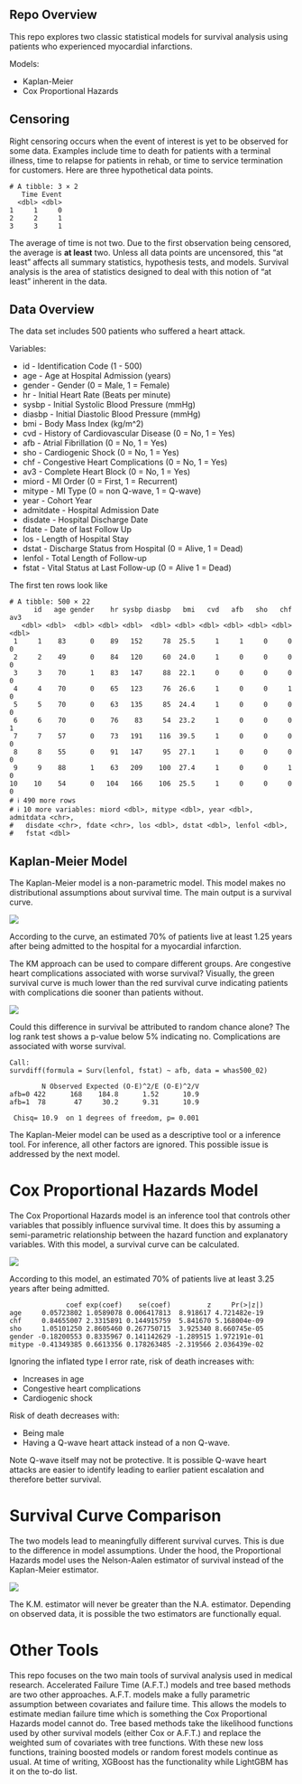 
## Repo Overview

This repo explores two classic statistical models for survival analysis
using patients who experienced myocardial infarctions.

Models:

- Kaplan-Meier
- Cox Proportional Hazards

## Censoring

Right censoring occurs when the event of interest is yet to be observed
for some data. Examples include time to death for patients with a
terminal illness, time to relapse for patients in rehab, or time to
service termination for customers. Here are three hypothetical data
points.

    # A tibble: 3 × 2
       Time Event
      <dbl> <dbl>
    1     1     0
    2     2     1
    3     3     1

The average of time is not two. Due to the first observation being
censored, the average is **at least** two. Unless all data points are
uncensored, this “at least” affects all summary statistics, hypothesis
tests, and models. Survival analysis is the area of statistics designed
to deal with this notion of “at least” inherent in the data.

## Data Overview

The data set includes 500 patients who suffered a heart attack.

Variables:

- id - Identification Code (1 - 500)
- age - Age at Hospital Admission (years)
- gender - Gender (0 = Male, 1 = Female)
- hr - Initial Heart Rate (Beats per minute)
- sysbp - Initial Systolic Blood Pressure (mmHg)
- diasbp - Initial Diastolic Blood Pressure (mmHg)
- bmi - Body Mass Index (kg/m^2)
- cvd - History of Cardiovascular Disease (0 = No, 1 = Yes)
- afb - Atrial Fibrillation (0 = No, 1 = Yes)
- sho - Cardiogenic Shock (0 = No, 1 = Yes)
- chf - Congestive Heart Complications (0 = No, 1 = Yes)
- av3 - Complete Heart Block (0 = No, 1 = Yes)
- miord - MI Order (0 = First, 1 = Recurrent)
- mitype - MI Type (0 = non Q-wave, 1 = Q-wave)
- year - Cohort Year
- admitdate - Hospital Admission Date
- disdate - Hospital Discharge Date
- fdate - Date of last Follow Up
- los - Length of Hospital Stay
- dstat - Discharge Status from Hospital (0 = Alive, 1 = Dead)
- lenfol - Total Length of Follow-up
- fstat - Vital Status at Last Follow-up (0 = Alive 1 = Dead)

The first ten rows look like

    # A tibble: 500 × 22
          id   age gender    hr sysbp diasbp   bmi   cvd   afb   sho   chf   av3
       <dbl> <dbl>  <dbl> <dbl> <dbl>  <dbl> <dbl> <dbl> <dbl> <dbl> <dbl> <dbl>
     1     1    83      0    89   152     78  25.5     1     1     0     0     0
     2     2    49      0    84   120     60  24.0     1     0     0     0     0
     3     3    70      1    83   147     88  22.1     0     0     0     0     0
     4     4    70      0    65   123     76  26.6     1     0     0     1     0
     5     5    70      0    63   135     85  24.4     1     0     0     0     0
     6     6    70      0    76    83     54  23.2     1     0     0     0     1
     7     7    57      0    73   191    116  39.5     1     0     0     0     0
     8     8    55      0    91   147     95  27.1     1     0     0     0     0
     9     9    88      1    63   209    100  27.4     1     0     0     1     0
    10    10    54      0   104   166    106  25.5     1     0     0     0     0
    # ℹ 490 more rows
    # ℹ 10 more variables: miord <dbl>, mitype <dbl>, year <dbl>, admitdata <chr>,
    #   disdate <chr>, fdate <chr>, los <dbl>, dstat <dbl>, lenfol <dbl>,
    #   fstat <dbl>

## Kaplan-Meier Model

The Kaplan-Meier model is a non-parametric model. This model makes no
distributional assumptions about survival time. The main output is a
survival curve.

![](README_files/figure-commonmark/unnamed-chunk-4-1.png)

According to the curve, an estimated 70% of patients live at least 1.25
years after being admitted to the hospital for a myocardial infarction.

The KM approach can be used to compare different groups. Are congestive
heart complications associated with worse survival? Visually, the green
survival curve is much lower than the red survival curve indicating
patients with complications die sooner than patients without.

![](README_files/figure-commonmark/unnamed-chunk-5-1.png)

Could this difference in survival be attributed to random chance alone?
The log rank test shows a p-value below 5% indicating no. Complications
are associated with worse survival.

    Call:
    survdiff(formula = Surv(lenfol, fstat) ~ afb, data = whas500_02)

            N Observed Expected (O-E)^2/E (O-E)^2/V
    afb=0 422      168    184.8      1.52      10.9
    afb=1  78       47     30.2      9.31      10.9

     Chisq= 10.9  on 1 degrees of freedom, p= 0.001 

The Kaplan-Meier model can be used as a descriptive tool or a inference
tool. For inference, all other factors are ignored. This possible issue
is addressed by the next model.

# Cox Proportional Hazards Model

The Cox Proportional Hazards model is an inference tool that controls
other variables that possibly influence survival time. It does this by
assuming a semi-parametric relationship between the hazard function and
explanatory variables. With this model, a survival curve can be
calculated.

![](README_files/figure-commonmark/unnamed-chunk-7-1.png)

According to this model, an estimated 70% of patients live at least 3.25
years after being admitted.

                  coef exp(coef)    se(coef)         z     Pr(>|z|)
    age     0.05723802 1.0589078 0.006417813  8.918617 4.721482e-19
    chf     0.84655007 2.3315891 0.144915759  5.841670 5.168004e-09
    sho     1.05101250 2.8605460 0.267750715  3.925340 8.660745e-05
    gender -0.18200553 0.8335967 0.141142629 -1.289515 1.972191e-01
    mitype -0.41349385 0.6613356 0.178263485 -2.319566 2.036439e-02

Ignoring the inflated type I error rate, risk of death increases with:

- Increases in age
- Congestive heart complications
- Cardiogenic shock

Risk of death decreases with:

- Being male
- Having a Q-wave heart attack instead of a non Q-wave.

Note Q-wave itself may not be protective. It is possible Q-wave heart
attacks are easier to identify leading to earlier patient escalation and
therefore better survival.

# Survival Curve Comparison

The two models lead to meaningfully different survival curves. This is
due to the difference in model assumptions. Under the hood, the
Proportional Hazards model uses the Nelson-Aalen estimator of survival
instead of the Kaplan-Meier estimator.

![](README_files/figure-commonmark/unnamed-chunk-9-1.png)

The K.M. estimator will never be greater than the N.A. estimator.
Depending on observed data, it is possible the two estimators are
functionally equal.

# Other Tools

This repo focuses on the two main tools of survival analysis used in
medical research. Accelerated Failure Time (A.F.T.) models and tree
based methods are two other approaches. A.F.T. models make a fully
parametric assumption between covariates and failure time. This allows
the models to estimate median failure time which is something the Cox
Proportional Hazards model cannot do. Tree based methods take the
likelihood functions used by other survival models (either Cox or
A.F.T.) and replace the weighted sum of covariates with tree functions.
With these new loss functions, training boosted models or random forest
models continue as usual. At time of writing, XGBoost has the
functionality while LightGBM has it on the to-do list.
